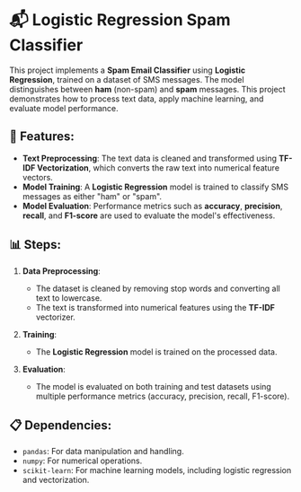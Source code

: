 # 📬 Logistic Regression Spam Classifier

This project implements a **Spam Email Classifier** using **Logistic Regression**, trained on a dataset of SMS messages. The model distinguishes between **ham** (non-spam) and **spam** messages. This project demonstrates how to process text data, apply machine learning, and evaluate model performance. 

## 🚀 Features:
- **Text Preprocessing**: The text data is cleaned and transformed using **TF-IDF Vectorization**, which converts the raw text into numerical feature vectors.
- **Model Training**: A **Logistic Regression** model is trained to classify SMS messages as either "ham" or "spam".
- **Model Evaluation**: Performance metrics such as **accuracy**, **precision**, **recall**, and **F1-score** are used to evaluate the model's effectiveness.

## 📊 Steps:
1. **Data Preprocessing**:
   - The dataset is cleaned by removing stop words and converting all text to lowercase.
   - The text is transformed into numerical features using the **TF-IDF** vectorizer.
   
2. **Training**:
   - The **Logistic Regression** model is trained on the processed data.
   
3. **Evaluation**:
   - The model is evaluated on both training and test datasets using multiple performance metrics (accuracy, precision, recall, F1-score).
   
## 📋 Dependencies:
- `pandas`: For data manipulation and handling.
- `numpy`: For numerical operations.
- `scikit-learn`: For machine learning models, including logistic regression and vectorization.

